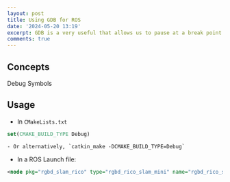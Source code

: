 ```yaml
---
layout: post
title: Using GDB for ROS
date: '2024-05-20 13:19'
excerpt: GDB is a very useful that allows us to pause at a break point or failure and inspect.
comments: true
---
```


## Concepts

Debug Symbols

## Usage

- In `CMakeLists.txt`

```cmake
set(CMAKE_BUILD_TYPE Debug)
```
    - Or alternatively, `catkin_make -DCMAKE_BUILD_TYPE=Debug`

- In a ROS Launch file:

```xml
<node pkg="rgbd_slam_rico" type="rgbd_rico_slam_mini" name="rgbd_rico_slam_mini" output="screen" launch-prefix="gdb -ex run --args"/>
```
